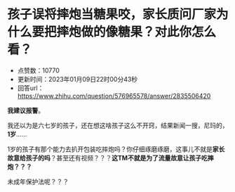 # 孩子误将摔炮当糖果咬，家长质问厂家为什么要把摔炮做的像糖果？对此你怎么看？
- 点赞数：10770
- 更新时间：2023年01月09日22时00分43秒
- 回答url：https://www.zhihu.com/question/576965578/answer/2835506420
<body>
 <p data-pid="144vd_2l"><b>我建议报警</b>。</p>
 <p data-pid="VPS5Tnks">我还以为是六七岁的孩子，还在想这啥孩子这么不开窍，结果新闻一搜，尼玛的，<b>1岁</b>……</p>
 <p data-pid="zCbwtivx">1岁的孩子有那个能力去扒开包装吃摔炮吗？你仔细琢磨琢磨，这事儿不就是<b>家长故意给孩子的吗</b>？甚至还有视频？？？<b>这TM不就是为了流量故意让孩子吃摔炮？？？</b></p>
 <p data-pid="LKifSgpr">未成年保护法呢？？？</p>
</body>